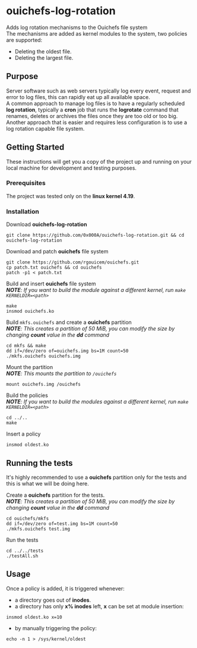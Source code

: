 # ouichefs-log-rotation
Adds log rotation mechanisms to the Ouichefs file system  
The mechanisms are added as kernel modules to the system, two policies are supported:
- Deleting the oldest file.
- Deleting the largest file.

## Purpose
Server software such as web servers typically log every event, request and error to log files, this can rapidly eat up all available space.  
A common approach to manage log files is to have a regularly scheduled **log rotation**, typically a **cron** job that runs the **logrotate** command that renames, deletes or archives the files once they are too old or too big.  
Another approach that is easier and requires less configuration is to use a log rotation capable file system.

## Getting Started
These instructions will get you a copy of the project up and running on your local machine for development and testing purposes.

### Prerequisites
The project was tested only on the **linux kernel 4.19**.

### Installation
Download **ouichefs-log-rotation**
```
git clone https://github.com/0x000A/ouichefs-log-rotation.git && cd ouichefs-log-rotation
```
Download and patch **ouichefs** file system
```
git clone https://github.com/rgouicem/ouichefs.git
cp patch.txt ouichefs && cd ouichefs
patch -p1 < patch.txt
```
Build and insert **ouichefs** file system  
***NOTE**: If you want to build the module against a different kernel, run `make KERNELDIR=<path>`*
```
make
insmod ouichefs.ko
```
Build `mkfs.ouichefs` and create a **ouichefs** partition  
***NOTE**: This creates a partition of 50 MiB, you can modify the size by changing **count** value in the **dd** command*
```
cd mkfs && make
dd if=/dev/zero of=ouichefs.img bs=1M count=50
./mkfs.ouichefs ouichefs.img
```
Mount the partition  
***NOTE**: This mounts the partition to `/ouichefs`*
```
mount ouichefs.img /ouichefs
```
Build the policies  
***NOTE**: If you want to build the modules against a different kernel, run `make KERNELDIR=<path>`*
```
cd ../..
make
```
Insert a policy
```
insmod oldest.ko
```
## Running the tests
It's highly recommended to use a **ouichefs** partition only for the tests and this is what we will be doing here.  
  
Create a **ouichefs** partition for the tests.  
***NOTE**: This creates a partition of 50 MiB, you can modify the size by changing **count** value in the **dd** command*
```
cd ouichefs/mkfs
dd if=/dev/zero of=test.img bs=1M count=50
./mkfs.ouichefs test.img
```
Run the tests
```
cd ../../tests
./testAll.sh
```

## Usage
Once a policy is added, it is triggered whenever:
- a directory goes out of **inodes**.
- a directory has only **x% inodes** left, **x** can be set at module insertion:
```
insmod oldest.ko x=10
```
- by manually triggering the policy:
```
echo -n 1 > /sys/kernel/oldest
```
